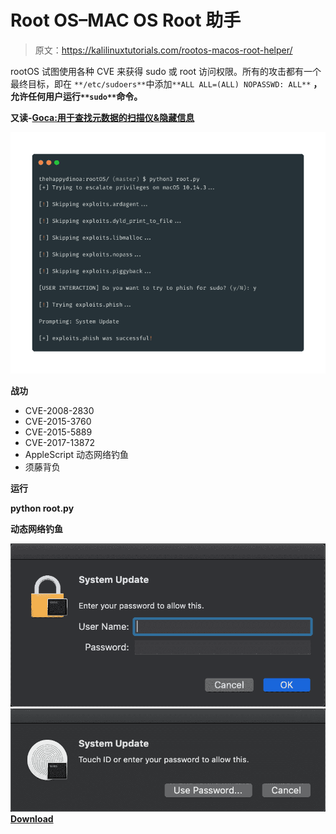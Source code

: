 # Root OS–MAC OS Root 助手

> 原文：<https://kalilinuxtutorials.com/rootos-macos-root-helper/>

rootOS 试图使用各种 CVE 来获得 sudo 或 root 访问权限。所有的攻击都有一个最终目标，即在 `**/etc/sudoers**`中添加`**ALL ALL=(ALL) NOPASSWD: ALL**` **，允许任何用户运行`**sudo**`命令。**

**又读-[Goca:用于查找元数据的扫描仪&隐藏信息](https://kalilinuxtutorials.com/goca-scanner-metadata/)**

![](img/ab4090c4b9228bb5ac92b9d44c7a97a2.png)

**战功**

*   CVE-2008-2830
*   CVE-2015-3760
*   CVE-2015-5889
*   CVE-2017-13872
*   AppleScript 动态网络钓鱼
*   须藤背负

**运行**

**python root.py**

**动态网络钓鱼**

![](img/b34837ba5b44fb0ed8f84e487a9a0d23.png)![](img/80cca56fa1fd251e9a46c19e6da86d7b.png)[**Download**](https://github.com/thehappydinoa/rootOS)